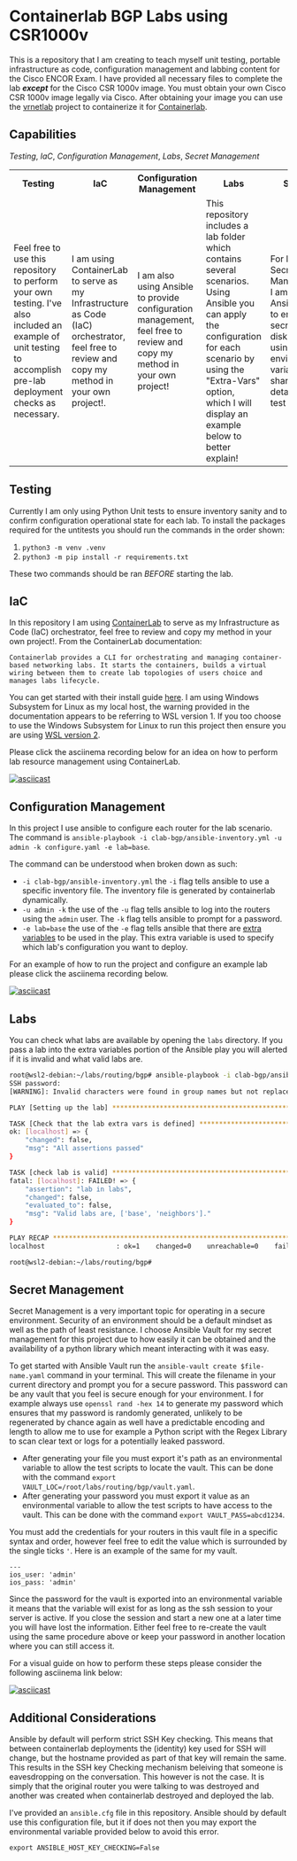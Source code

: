 # Containerlab BGP Labs using CSR1000v

This is a repository that I am creating to teach myself unit testing, portable infrastructure as code, configuration management and labbing content for the Cisco ENCOR Exam. I have provided all necessary files to complete the lab ***except*** for the Cisco CSR 1000v image. You must obtain your own Cisco CSR 1000v image legally via Cisco. After obtaining your image you can use the [vrnetlab](https://containerlab.dev/manual/vrnetlab/) project to containerize it for [Containerlab](https://containerlab.dev/manual/kinds/vr-csr/).

## Capabilities

*Testing*, *IaC*, *Configuration Management*, *Labs*, *Secret Management*

<table>
  <tr>
    <th>Testing</th>
    <th>IaC</th>
    <th>Configuration Management</th>
    <th>Labs</th>
    <th>Secrets</th>
  </tr>
  <tr>
    <td>Feel free to use this repository to perform your own testing. I've also included an example of unit testing to accomplish pre-lab deployment checks as necessary. </td>
    <td>I am using ContainerLab to serve as my Infrastructure as Code (IaC) orchestrator, feel free to review and copy my method in your own project!.</td>
    <td>I am also using Ansible to provide configuration management, feel free to review and copy my method in your own project!</td>
    <td>This repository includes a lab folder which contains several scenarios. Using Ansible you can apply the configuration for each scenario by using the "Extra-Vars" option, which I will display an example below to better explain!</td>
    <td>For local Secret Management I am using Ansible-Vault to encrypt my secrets on disk. I am also using two environmental variables to share Vault details to my test cases.</td>
  </tr>
</table>

## Testing

Currently I am only using Python Unit tests to ensure inventory sanity and to confirm configuration operational state for each lab. To install the packages required for the untitests you should run the commands in the order shown:

1. `python3 -m venv .venv`
2. `python3 -m pip install -r requirements.txt`

These two commands should be ran *BEFORE* starting the lab.

## IaC

In this repository I am using [ContainerLab](https://containerlab.dev/) to serve as my Infrastructure as Code (IaC) orchestrator, feel free to review and copy my method in your own project!. From the ContainerLab documentation:

```
Containerlab provides a CLI for orchestrating and managing container-based networking labs. It starts the containers, builds a virtual wiring between them to create lab topologies of users choice and manages labs lifecycle.
```

You can get started with their install guide [here](https://containerlab.dev/install/). I am using Windows Subsystem for Linux as my local host, the warning provided in the documentation appears to be referring to WSL version 1. If you too choose to use the Windows Subsystem for Linux to run this project then ensure you are using [WSL version 2](https://learn.microsoft.com/en-us/windows/wsl/install#check-which-version-of-wsl-you-are-running).

Please click the asciinema recording below for an idea on how to perform lab resource management using ContainerLab.

[![asciicast](https://asciinema.org/a/553695.svg)](https://asciinema.org/a/553695?autoplay=1)


## Configuration Management

In this project I use ansible to configure each router for the lab scenario. The command is `ansible-playbook -i clab-bgp/ansible-inventory.yml -u admin -k configure.yaml -e lab=base`.

The command can be understood when broken down as such:

 * `-i clab-bgp/ansible-inventory.yml` the `-i` flag tells ansible to use a specific inventory file. The inventory file is generated by containerlab dynamically.
 * `-u admin -k` the use of the `-u` flag tells ansible to log into the routers using the `admin` user. The `-k` flag tells ansible to prompt for a password.
 * `-e lab=base` the use of the `-e` flag tells ansible that there are [extra variables](https://www.redhat.com/sysadmin/extra-variables-ansible-playbook) to be used in the play. This extra variable is used to specify which lab's configuration you want to deploy.

For an example of how to run the project and configure an example lab please click the asciinema recording below.

[![asciicast](https://asciinema.org/a/553697.svg)](https://asciinema.org/a/553697?autoplay=1)

## Labs

You can check what labs are available by opening the `labs` directory. If you pass a lab into the extra variables portion of the Ansible play you will alerted if it is invalid and what valid labs are.

```bash
root@wsl2-debian:~/labs/routing/bgp# ansible-playbook -i clab-bgp/ansible-inventory.yml -u admin -k configure.yaml -e lab=wrong_lab_name
SSH password: 
[WARNING]: Invalid characters were found in group names but not replaced, use -vvvv to see details

PLAY [Setting up the lab] **************************************************************************************************************************************************************************************************************

TASK [Check that the lab extra vars is defined] ****************************************************************************************************************************************************************************************
ok: [localhost] => {
    "changed": false,
    "msg": "All assertions passed"
}

TASK [check lab is valid] **************************************************************************************************************************************************************************************************************
fatal: [localhost]: FAILED! => {
    "assertion": "lab in labs",
    "changed": false,
    "evaluated_to": false,
    "msg": "Valid labs are, ['base', 'neighbors']."
}

PLAY RECAP *****************************************************************************************************************************************************************************************************************************
localhost                  : ok=1    changed=0    unreachable=0    failed=1    skipped=0    rescued=0    ignored=0   

root@wsl2-debian:~/labs/routing/bgp#
```

## Secret Management

Secret Management is a very important topic for operating in a secure environment. Security of an environment should be a default mindset as well as the path of least resistance. I choose Ansible Vault for my secret management for this project due to how easily it can be obtained and the availability of a python library which meant interacting with it was easy.

To get started with Ansible Vault run the `ansible-vault create $file-name.yaml` command in your terminal. This will create the filename in your current directory and prompt you for a secure password.  This password can be any vault that you feel is secure enough for your environment. I for example always use `openssl rand -hex 14` to generate my password which ensures that my password is randomly generated, unlikely to be regenerated by chance again as well have a predictable encoding and length to allow me to use for example a Python script with the Regex Library to scan clear text or logs for a potentially leaked password.

* After generating your file you must export it's path as an environmental variable to allow the test scripts to locate the vault. This can be done with the command `export VAULT_LOC=/root/labs/routing/bgp/vault.yaml`.
* After generating your password you must export it value as an environmental variable to allow the test scripts to have access to the vault. This can be done with the command `export VAULT_PASS=abcd1234`.

You must add the credentials for your routers in this vault file in a specific syntax and order, however feel free to edit the value which is surrounded by the single ticks `'`. Here is an example of the same for my vault.

```
---
ios_user: 'admin'
ios_pass: 'admin'

```

Since the password for the vault is exported into an environmental variable it means that the variable will exist for as long as the ssh session to your server is active. If you close the session and start a new one at a later time you will have lost the information. Either feel free to re-create the vault using the same procedure above or keep your password in another location where you can still access it.

For a visual guide on how to perform these steps please consider the following asciinema link below:

[![asciicast](https://asciinema.org/a/555078.svg)](https://asciinema.org/a/555078?autoplay=1)

## Additional Considerations


Ansible by default will perform strict SSH Key checking. This means that between containerlab deployments the (identity) key used for SSH will change, but the hostname provided as part of that key will remain the same. This results in the SSH key Checking mechanism beleiving that someone is eavesdropping on the conversation. This however is not the case. It is simply that the original router you were talking to was destroyed and another was created when containerlab destroyed and deployed the lab.

I've provided an `ansible.cfg` file in this repository. Ansible should by default use this configuration file, but it if does not then you may export the environmental variable provided below to avoid this error.

`export ANSIBLE_HOST_KEY_CHECKING=False`
